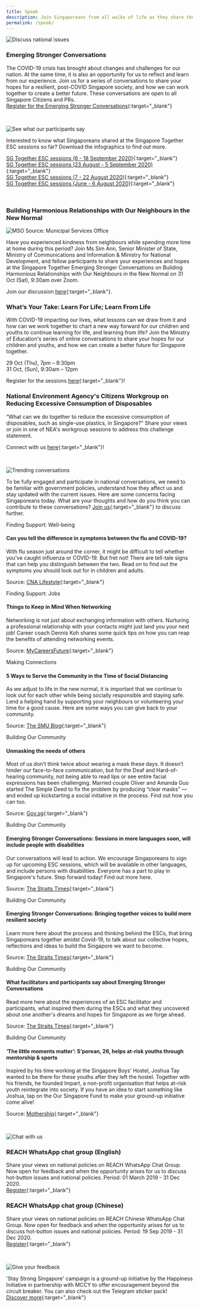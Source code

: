 ```yaml
---
title: Speak
description: Join Singaporeans from all walks of life as they share their views on national issues. Register now to participate.
permalink: /speak/
---
```


![Discuss national issues](/images/speak-header-1.jpg)

### Emerging Stronger Conversations

The COVID-19 crisis has brought about changes and challenges for our nation. At the same time, it is also an opportunity for us to reflect and learn from our experience. Join us for a series of conversations to share your hopes for a resilient, post-COVID Singapore society, and how we can work together to create a better future. These conversations are open to all Singapore Citizens and PRs.  
[Register for the Emerging Stronger Conversations](https://go.gov.sg/esconversations){:target="_blank"}

&nbsp;

![See what our participants say](/images/speak-header-6.jpg)

Interested to know what Singaporeans shared at the Singapore Together ESC sessions so far? Download the infographics to find out more.

[SG Together ESC sessions (6 - 18 September 2020)](/files/Singapore_Together_Infographics_Series_4.pdf){:target="_blank"}  
[SG Together ESC sessions (23 August - 5 September 2020)](/files/Singapore_Together_Infographics_Series_3.pdf){:target="_blank"}  
[SG Together ESC sessions (7 - 22 August 2020)](/files/Singapore_Together_Infographics_Series_2.pdf){:target="_blank"}  
[SG Together ESC sessions (June - 6 August 2020)](/files/Singapore_Together_Infographics_Series_1.pdf){:target="_blank"}  

&nbsp;

### Building Harmonious Relationships with Our Neighbours in the New Normal

![MSO](/images/MSO-neighbours.jpg)
Source: Municipal Services Office

Have you experienced kindness from neighbours while spending more time at home during this period? Join Ms Sim Ann, Senior Minister of State, Ministry of Communications and Information & Ministry for National Development, and fellow participants to share your experiences and hopes at the Singapore Together Emerging Stronger Conversations on Building Harmonious Relationships with Our Neighbours in the New Normal on 31 Oct (Sat), 9:30am over Zoom.

Join our discussion [here](https://www.go.gov.sg/escxmso){:target="_blank"}.


### What’s Your Take: Learn For Life; Learn From Life

With COVID-19 impacting our lives, what lessons can we draw from it and how can we work together to chart a new way forward for our children and youths to continue learning for life, and learning from life? Join the Ministry of Education's series of online conversations to share your hopes for our children and youths, and how we can create a better future for Singapore together.

29 Oct (Thu), 7pm – 9:30pm <br>
31 Oct, (Sun), 9:30am – 12pm

Register for the sessions [here](https://www.go.gov.sg/moeesc){:target="_blank"}!


### National Environment Agency's Citizens Workgroup on Reducing Excessive Consumption of Disposables

“What can we do together to reduce the excessive consumption of disposables, such as single-use plastics, in Singapore?" Share your views or join in one of NEA's workgroup sessions to address this challenge statement.

Connect with us [here](https://www.cgs.gov.sg/citizensworkgroup/share-your-views){:target="_blank"}!

&nbsp;

![Trending conversations](/images/speak-header-2.jpg)

To be fully engaged and participate in national conversations, we need to be familiar with government policies, understand how they affect us and stay updated with the current issues. Here are some concerns facing Singaporeans today. What are your thoughts and how do you think you can contribute to these conversations? [Join us](https://www.reach.gov.sg/){:target="_blank"} to discuss further.

<div class="heading-pillar">Finding Support: Well-being</div>

#### Can you tell the difference in symptoms between the flu and COVID-19?  

With flu season just around the corner, it might be difficult to tell whether you’ve caught influenza or COVID-19. But fret not! There are tell-tale signs that can help you distinguish between the two. Read on to find out the symptoms you should look out for in children and adults.

Source: [CNA Lifestyle](https://cnalifestyle.channelnewsasia.com/wellness/identify-difference-between-flu-and-covid-19-symptoms-13262534){:target="_blank"}

<div class="heading-pillar">Finding Support: Jobs </div>

#### Things to Keep in Mind When Networking

Networking is not just about exchanging information with others. Nurturing a professional relationship with your contacts might just land you your next job! Career coach Dennis Koh shares some quick tips on how you can reap the benefits of attending networking events. 

Source: [MyCareersFuture](https://content.mycareersfuture.gov.sg/3-things-to-take-note-when-you-network/){:target="_blank"}

<div class="heading-pillar">Making Connections </div>

#### 5 Ways to Serve the Community in the Time of Social Distancing   

As we adjust to life in the new normal, it is important that we continue to look out for each other while being socially responsible and staying safe. Lend a helping hand by supporting your neighbours or volunteering your time for a good cause. Here are some ways you can give back to your community.

Source: [The SMU Blog](https://blog.smu.edu.sg/smu-categories/5-ways-to-serve-the-community-in-the-time-of-social-distancing/){:target="_blank"}

<div class="heading-pillar">Building Our Community</div>  

#### Unmasking the needs of others

Most of us don’t think twice about wearing a mask these days. It doesn’t hinder our face-to-face communication, but for the Deaf and Hard-of-hearing community, not being able to read lips or see entire facial expressions has been challenging. Married couple Oliver and Amanda Guo started The Simple Deed to fix the problem by producing “clear masks” — and ended up kickstarting a social initiative in the process. Find out how you can too. 

Source: [Gov.sg](https://www.gov.sg/article/unmasking-the-needs-of-others){:target="_blank"}

<div class="heading-pillar">Building Our Community</div>  

#### Emerging Stronger Conversations: Sessions in more languages soon, will include people with disabilities

Our conversations will lead to action. We encourage Singaporeans to sign up for upcoming ESC sessions, which will be available in other languages, and include persons with disabilities. Everyone has a part to play in Singapore's future. Step forward today! Find out more here.

Source: [The Straits Times](https://www.straitstimes.com/politics/sessions-in-more-languages-soon-will-include-people-with-disabilities){:target="_blank"}

<div class="heading-pillar">Building Our Community</div>  

#### Emerging Stronger Conversations: Bringing together voices to build more resilient society

Learn more here about the process and thinking behind the ESCs, that bring Singaporeans together amidst Covid-19, to talk about our collective hopes, reflections and ideas to build the Singapore we want to become.

Source: [The Straits Times](https://www.straitstimes.com/politics/bringing-together-voices-to-build-more-resilient-society){:target="_blank"}

<div class="heading-pillar">Building Our Community</div>  

#### What facilitators and participants say about Emerging Stronger Conversations

Read more here about the experiences of an ESC facilitator and participants, what inspired them during the ESCs and what they uncovered about one another's dreams and hopes for Singapore as we forge ahead.

Source: [The Straits Times](https://www.straitstimes.com/politics/what-facilitators-and-participants-say-about-esc){:target="_blank"}

<div class="heading-pillar">Building Our Community</div>  

#### ‘The little moments matter’: S’porean, 26, helps at-risk youths through mentorship & sports  
Inspired by his time working at the Singapore Boys’ Hostel, Joshua Tay wanted to be there for these youths after they left the hostel. Together with his friends, he founded Impart, a non-profit organisation that helps at-risk youth reintegrate into society. If you have an idea to start something like Joshua, tap on the Our Singapore Fund to make your ground-up initiative come alive!

Source: [Mothership](https://mothership.sg/2020/07/joshua-tay-impart-singapore-together/){:target="_blank"}

&nbsp;

![Chat with us](/images/speak-header-4.jpg)

### REACH WhatsApp chat group (English)

Share your views on national policies on REACH WhatsApp Chat Group. Now open for feedback and when the opportunity arises for us to discuss hot-button issues and national policies. Period: 01 March 2019 - 31 Dec 2020.  
[Register](https://gems.gevme.com/66596366/registration/order/form){:target="_blank"}

### REACH WhatsApp chat group (Chinese)

Share your views on national policies on REACH Chinese WhatsApp Chat Group. Now open for feedback and when the opportunity arises for us to discuss hot-button issues and national policies. Period: 19 Sep 2019 - 31 Dec 2020.  
[Register](https://gems.gevme.com/79200895/registration/order/form){:target="_blank"}  

&nbsp;

![Give your feedback](/images/speak-header-5.jpg)

'Stay Strong Singapore' campaign is a ground-up initiative by the Happiness Initiative in partnership with MCCY to offer encouragement beyond the circuit breaker. You can also check out the Telegram sticker pack!  
[Discover more](https://happinessinitiative.sg/stay-strong-sg){:target="_blank"}

